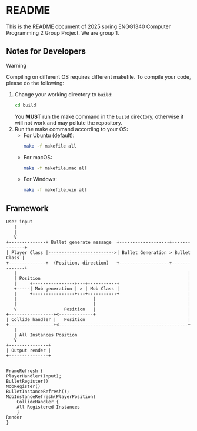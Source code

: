 # README

This is the README document of 2025 spring ENGG1340 Computer Programming 2 Group Project. We are group 1.

## Notes for Developers

> [!warning]
> Compiling on different OS requires different makefile. To compile your code, please do the following:

1. Change your working directory to `build`:
   ```bash
   cd build
   ```
   You **MUST** run the make command in the `build` directory, otherwise it will not work and may pollute the repository.
2. Run the make command according to your OS:
   - For Ubuntu (default):
      ```bash
      make -f makefile all
      ```
   - For macOS:
      ```bash
      make -f makefile.mac all
      ```
   - For Windows:
      ```bash
      make -f makefile.win all
      ```
      
## Framework

```
User input
   |
   |
   V
+--------------+ Bullet generate message  +-------------------+--------------+
| Player Class |------------------------->| Bullet Generation > Bullet Class |
+--------------+  (Position, direction)   +-------------------+--------------+
   |                                                                 |
   | Position                                                        |
   |     +----------------+---+-----------+                          |
   +-----| Mob generation | > | Mob Class |                          |
   |     +----------------+---+-----------+                          |
   |                             |                                   |
   |                             |                                   |
   V                  Position   |                                   |
+-----------------+<-------------+                                   |
| Collide handler |   Position                                       |
+-----------------+<-------------------------------------------------+
   |
   | All Instances Position
   V
+---------------+
| Output render |
+---------------+


FrameRefresh {
PlayerHandler(Input);
BulletRegister()
MobRegister()
BulletInstanceRefresh();
MobInstanceRefresh(PlayerPosition)
	CollideHandler {
	All Registered Instances
	}
Render
}
```
